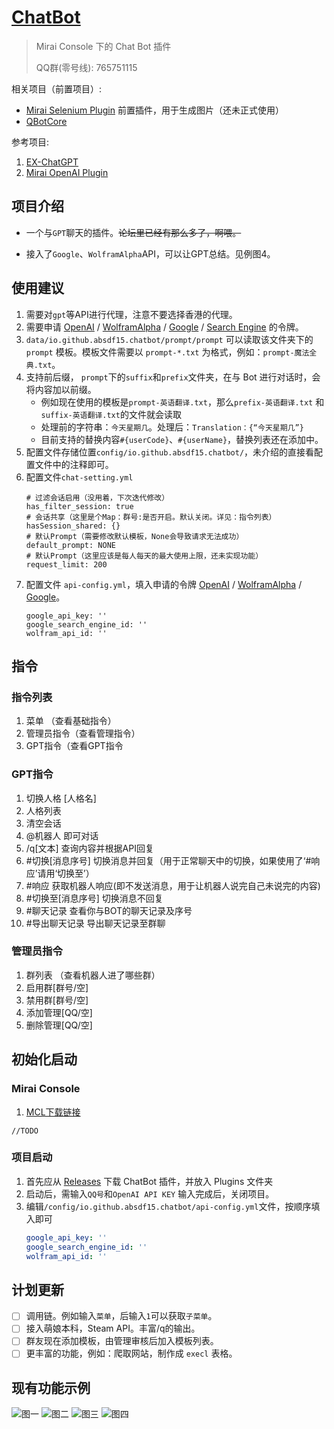# [ChatBot](https://github.com/absdf15/ChatBot)

> Mirai Console 下的 Chat Bot 插件 
> 
> QQ群(零号线): 765751115

相关项目（前置项目）:  
* [Mirai Selenium Plugin](https://github.com/cssxsh/mirai-selenium-plugin) 前置插件，用于生成图片（还未正式使用）
* [QBotCore](https://github.com/absdf15/QBotCore)

参考项目:
1. [EX-ChatGPT](https://github.com/circlestarzero/EX-chatGPT)
2. [Mirai OpenAI Plugin](https://github.com/cssxsh/mirai-openai-plugin)

## 项目介绍

* 一个与`GPT`聊天的插件。~~论坛里已经有那么多了，啊喂。~~

* 接入了`Google`、`WolframAlpha`API，可以让GPT总结。见例图4。

## 使用建议

1. 需要对`gpt`等API进行代理，注意不要选择香港的代理。
2. 需要申请 [OpenAI](https://platform.openai.com) / [WolframAlpha](https://products.wolframalpha.com/api/) / [Google](https://developers.google.com/custom-search/v1/overview?hl=en) / [Search Engine](https://developers.google.com/custom-search/v1/overview?hl=en) 的令牌。
3. `data/io.github.absdf15.chatbot/prompt/prompt` 可以读取该文件夹下的 `prompt` 模板。模板文件需要以 `prompt-*.txt` 为格式，例如：`prompt-魔法全典.txt`。
4. 支持前后缀， `prompt`下的`suffix`和`prefix`文件夹，在与 Bot 进行对话时，会将内容加以前缀。
   - 例如现在使用的模板是`prompt-英语翻译.txt`，那么`prefix-英语翻译.txt` 和 `suffix-英语翻译.txt`的文件就会读取 
   - 处理前的字符串：`今天星期几`。处理后：`Translation：{“今天星期几”}`
   - 目前支持的替换内容`#{userCode}`、`#{userName}`，替换列表还在添加中。
5. 配置文件存储位置`config/io.github.absdf15.chatbot/`，未介绍的直接看配置文件中的注释即可。
6. 配置文件`chat-setting.yml`
    ```
	# 过滤会话启用（没用着，下次迭代修改）
	has_filter_session: true
	# 会话共享（这里是个Map：群号:是否开启。默认关闭。详见：指令列表）
	hasSession_shared: {}
	# 默认Prompt（需要修改默认模板，None会导致请求无法成功）
	default_prompt: NONE
	# 默认Prompt（这里应该是每人每天的最大使用上限，还未实现功能）
	request_limit: 200
    ```
7. 配置文件 `api-config.yml`，填入申请的令牌 [OpenAI](https://platform.openai.com) / [WolframAlpha](https://products.wolframalpha.com/api/) / [Google](https://developers.google.com/custom-search/v1/overview?hl=en)。
    ```
    google_api_key: ''
    google_search_engine_id: ''
    wolfram_api_id: ''
    ```
## 指令

### 指令列表
1. 菜单 （查看基础指令）
2. 管理员指令（查看管理指令）
3. GPT指令（查看GPT指令

### GPT指令
1. 切换人格 [人格名]
2. 人格列表
3. 清空会话
4. @机器人 即可对话
5. /q[文本] 查询内容并根据API回复
6. #切换[消息序号] 切换消息并回复（用于正常聊天中的切换，如果使用了‘#响应’请用‘切换至’）
7. #响应 获取机器人响应(即不发送消息，用于让机器人说完自己未说完的内容)
8. #切换至[消息序号] 切换消息不回复
9. #聊天记录 查看你与BOT的聊天记录及序号
10. #导出聊天记录 导出聊天记录至群聊

### 管理员指令
1. 群列表 （查看机器人进了哪些群）
2. 启用群[群号/空]
3. 禁用群[群号/空]
4. 添加管理[QQ/空]
5. 删除管理[QQ/空]

## 初始化启动

### Mirai Console

1.  [MCL下载链接](https://github.com/iTXTech/mcl-installer)

`//TODO`

### 项目启动

1. 首先应从 [Releases](https://github.com/absdf15/ChatBot/releases) 下载 ChatBot 插件，并放入 Plugins 文件夹
2. 启动后，需输入`QQ号`和`OpenAI API KEY` 输入完成后，关闭项目。
3. 编辑`/config/io.github.absdf15.chatbot/api-config.yml`文件，按顺序填入即可
    ```api-config.yml
    google_api_key: ''
    google_search_engine_id: ''
    wolfram_api_id: ''
    ```
## 计划更新

-[ ] 调用链。例如输入`菜单`，后输入`1`可以获取`子菜单`。
-[ ] 接入萌娘本科，Steam API。丰富/q的输出。
-[ ] 群友现在添加模板，由管理审核后加入模板列表。
-[ ] 更丰富的功能，例如：爬取网站，制作成 `execl` 表格。

## 现有功能示例

![图一](img/example-1.jpg)
![图二](img/example-2.jpg)
![图三](img/example-3.jpg)
![图四](img/example-4.jpg)
